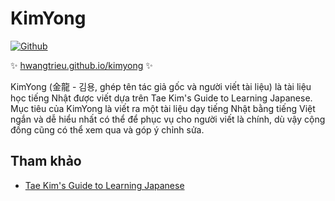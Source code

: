 # KimYong

[![Github](https://img.shields.io/badge/github-%23181717.svg?&style=for-the-badge&logo=github&logoColor=white)](https://github.com/hwangtrieu/kimyong)

✨ [hwangtrieu.github.io/kimyong](https://hwangtrieu.github.io/kimyong/) ✨

KimYong (金龍 - 김용, ghép tên tác giả gốc và người viết tài liệu) là tài liệu học tiếng Nhật được viết dựa trên Tae Kim's Guide to Learning Japanese. Mục tiêu của KimYong là viết ra một tài liệu dạy tiếng Nhật bằng tiếng Việt ngắn và dễ hiểu nhất có thể để phục vụ cho người viết là chính, dù vậy cộng đồng cũng có thể xem qua và góp ý chỉnh sửa.

## Tham khảo

- [Tae Kim's Guide to Learning Japanese](https://guidetojapanese.org/)
